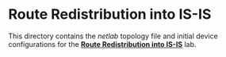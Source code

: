 # Route Redistribution into IS-IS

This directory contains the *netlab* topology file and initial device configurations for the **[Route Redistribution into IS-IS](../../docs/feature/7-redistribute.md)** lab.
